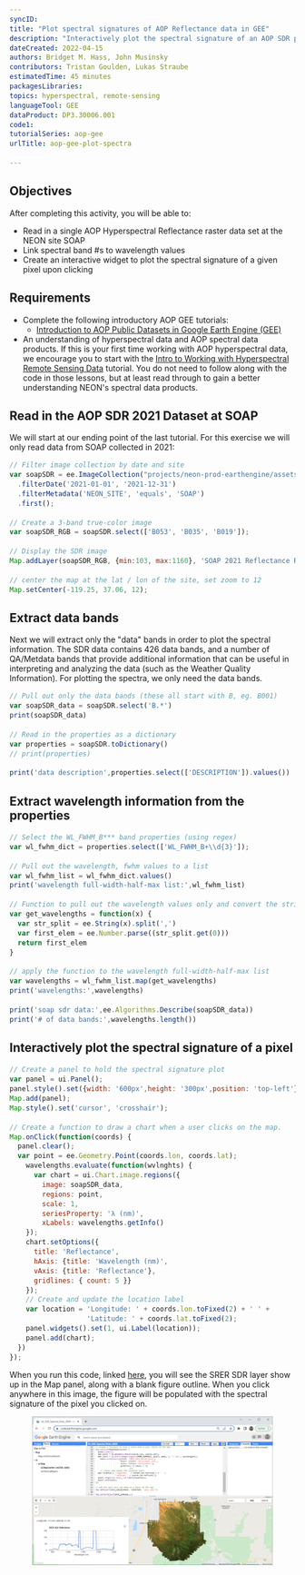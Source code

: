 ```yaml
---
syncID: 
title: "Plot spectral signatures of AOP Reflectance data in GEE"
description: "Interactively plot the spectral signature of an AOP SDR pixel in GEE"
dateCreated: 2022-04-15
authors: Bridget M. Hass, John Musinsky
contributors: Tristan Goulden, Lukas Straube
estimatedTime: 45 minutes
packagesLibraries: 
topics: hyperspectral, remote-sensing
languageTool: GEE
dataProduct: DP3.30006.001
code1: 
tutorialSeries: aop-gee
urlTitle: aop-gee-plot-spectra

---
```


<div id="ds-objectives" markdown="1">

## Objectives
After completing this activity, you will be able to:
- Read in a single AOP Hyperspectral Reflectance raster data set at the NEON site SOAP
- Link spectral band #s to wavelength values
- Create an interactive widget to plot the spectral signature of a given pixel upon clicking

## Requirements

- Complete the following introductory AOP GEE tutorials:
    - <a href="https://www.neonscience.org/resources/learning-hub/tutorials/intro-aop-gee-image-collections" target="_blank">Introduction to AOP Public Datasets in Google Earth Engine (GEE)</a>
- An understanding of hyperspectral data and AOP spectral data products. If this is your first time working with AOP hyperspectral data, we encourage you to start with the [Intro to Working with Hyperspectral Remote Sensing Data](https://www.neonscience.org/resources/learning-hub/tutorials/hsi-hdf5-r) tutorial. You do not need to follow along with the code in those lessons, but at least read through to gain a better understanding NEON's spectral data products.

</div>

## Read in the AOP SDR 2021 Dataset at SOAP

We will start at our ending point of the last tutorial. For this exercise we will only read data from SOAP collected in 2021:

```javascript
// Filter image collection by date and site
var soapSDR = ee.ImageCollection("projects/neon-prod-earthengine/assets/DP3-30006-001")
  .filterDate('2021-01-01', '2021-12-31')
  .filterMetadata('NEON_SITE', 'equals', 'SOAP')
  .first();

// Create a 3-band true-color image 
var soapSDR_RGB = soapSDR.select(['B053', 'B035', 'B019']);

// Display the SDR image
Map.addLayer(soapSDR_RGB, {min:103, max:1160}, 'SOAP 2021 Reflectance RGB');

// center the map at the lat / lon of the site, set zoom to 12
Map.setCenter(-119.25, 37.06, 12);
```

## Extract data bands
Next we will extract only the "data" bands in order to plot the spectral information. The SDR data contains 426 data bands, and a number of QA/Metdata bands that provide  additional information that can be useful in interpreting and analyzing the data (such as the Weather Quality Information). For plotting the spectra, we only need the data bands.

```javascript
// Pull out only the data bands (these all start with B, eg. B001)
var soapSDR_data = soapSDR.select('B.*')
print(soapSDR_data)

// Read in the properties as a dictionary
var properties = soapSDR.toDictionary()
// print(properties)

print('data description',properties.select(['DESCRIPTION']).values())
```

## Extract wavelength information from the properties

```javascript
// Select the WL_FWHM_B*** band properties (using regex)
var wl_fwhm_dict = properties.select(['WL_FWHM_B+\\d{3}']);

// Pull out the wavelength, fwhm values to a list
var wl_fwhm_list = wl_fwhm_dict.values()
print('wavelength full-width-half-max list:',wl_fwhm_list)

// Function to pull out the wavelength values only and convert the string to float
var get_wavelengths = function(x) {
  var str_split = ee.String(x).split(',')
  var first_elem = ee.Number.parse((str_split.get(0)))
  return first_elem
}

// apply the function to the wavelength full-width-half-max list
var wavelengths = wl_fwhm_list.map(get_wavelengths)
print('wavelengths:',wavelengths)

print('soap sdr data:',ee.Algorithms.Describe(soapSDR_data))
print('# of data bands:',wavelengths.length())
```

## Interactively plot the spectral signature of a pixel

```javascript
// Create a panel to hold the spectral signature plot
var panel = ui.Panel();
panel.style().set({width: '600px',height: '300px',position: 'top-left'});
Map.add(panel);
Map.style().set('cursor', 'crosshair');

// Create a function to draw a chart when a user clicks on the map.
Map.onClick(function(coords) {
  panel.clear();
  var point = ee.Geometry.Point(coords.lon, coords.lat);
    wavelengths.evaluate(function(wvlnghts) {
      var chart = ui.Chart.image.regions({
        image: soapSDR_data, 
        regions: point, 
        scale: 1,
        seriesProperty: 'λ (nm)', 
        xLabels: wavelengths.getInfo()
    });
    chart.setOptions({
      title: 'Reflectance',
      hAxis: {title: 'Wavelength (nm)', 
      vAxis: {title: 'Reflectance'},
      gridlines: { count: 5 }}
    });
    // Create and update the location label 
    var location = 'Longitude: ' + coords.lon.toFixed(2) + ' ' +
                   'Latitude: ' + coords.lat.toFixed(2);
    panel.widgets().set(1, ui.Label(location));
    panel.add(chart);
  })
});
```

When you run this code, linked [here](https://code.earthengine.google.com/33d1d2b66c81c705c0b48e5d158abc9e), you will see the SRER SDR layer show up in the Map panel, along with a blank figure outline. When you click anywhere in this image, the figure will be populated with the spectral signature of the pixel you clicked on.

<figure>
	<a href="https://raw.githubusercontent.com/NEONScience/NEON-Data-Skills/main/graphics/aop-gee/2b_plot_spectra/srer_spectral_plot.png">
	<img src="https://raw.githubusercontent.com/NEONScience/NEON-Data-Skills/main/graphics/aop-gee/2b_plot_spectra/srer_spectral_plot.png" alt="SRER Inspector"></a>
</figure>
